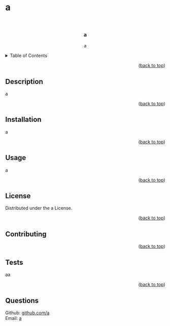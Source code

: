 

# a

<div id="top"></div>

<br />
<div align="center">


<h3 align="center">a</h3>

  <p align="center">
  a
    
</div>

<details>
  <summary>Table of Contents</summary>
  <ol>
    <li><a href="#installation">Installation</a></li>
    <li><a href="#description">Description</a></li>
    <li><a href="#usage">Usage</a></li>
    <li><a href="#license">License</a></li>
    <li><a href="#contributing">Contributing</a></li>
    <li><a href="#tests">Tests</a></li>
    <li><a href="#questions">Questions</a></li>
  </ol>
</details>

<p align="right">(<a href="#top">back to top</a>)</p>

## Description

a

<p align="right">(<a href="#top">back to top</a>)</p>

## Installation

a

<p align="right">(<a href="#top">back to top</a>)</p>

## Usage

a

<p align="right">(<a href="#top">back to top</a>)</p>

## License

Distributed under the a License.

<p align="right">(<a href="#top">back to top</a>)</p>

## Contributing



<p align="right">(<a href="#top">back to top</a>)</p>

## Tests

aa

<p align="right">(<a href="#top">back to top</a>)</p>

## Questions

Github: [github.com/a](https://github.com/a) <br>
Email: [a](a) 

